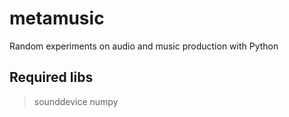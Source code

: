 # metamusic
Random experiments on audio and music production with Python

## Required libs
> sounddevice
> numpy
